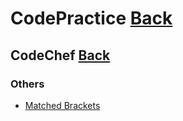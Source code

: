 # CodePractice [Back](https://blog.fish-404.icu/CodePractice/)

## CodeChef [Back](https://blog.fish-404.icu/CodePractice/CodeChef/)

### Others 

* [Matched Brackets](https://blog.fish-404.icu/CodePractice/CodeChef/Others/Matched%20Brackets/)
